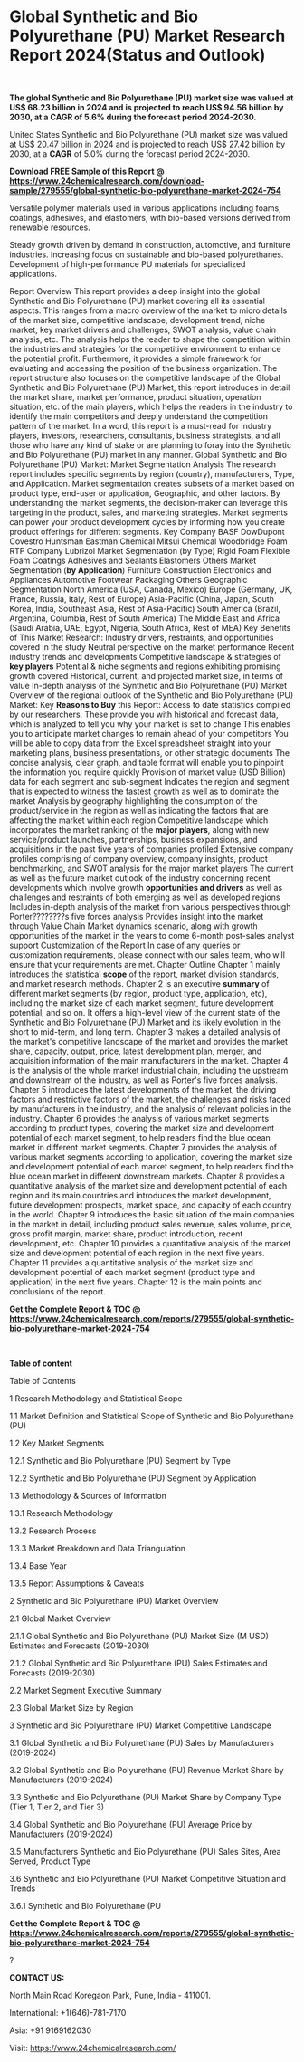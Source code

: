 <h1>Global Synthetic and Bio Polyurethane (PU) Market Research Report 2024(Status and Outlook)</h1><br/><p><strong>The global Synthetic and Bio Polyurethane (PU) market size was valued at US$ 68.23 billion in 2024 and is projected to reach US$ 94.56 billion by 2030, at a <strong>CAGR</strong> of 5.6% during the forecast period 2024-2030.</strong></p>
 
 
 
 <p>United States Synthetic and Bio Polyurethane (PU) market size was valued at US$ 20.47 billion in 2024 and is projected to reach US$ 27.42 billion by 2030, at a <strong>CAGR</strong> of 5.0% during the forecast period 2024-2030.</p>
 
 
 
 <div><b>Download FREE Sample of this Report @ <a href="https://www.24chemicalresearch.com/download-sample/279555/global-synthetic-bio-polyurethane-market-2024-754">https://www.24chemicalresearch.com/download-sample/279555/global-synthetic-bio-polyurethane-market-2024-754</a></b></div>
 
 
 
 <p>Versatile polymer materials used in various applications including foams, coatings, adhesives, and elastomers, with bio-based versions derived from renewable resources.</p>
 
 
 
 <p>Steady growth driven by demand in construction, automotive, and furniture industries. Increasing focus on sustainable and bio-based polyurethanes. Development of high-performance PU materials for specialized applications.</p>
 
 
 
 <p>Report Overview This report provides a deep insight into the global Synthetic and Bio Polyurethane (PU) market covering all its essential aspects. This ranges from a macro overview of the market to micro details of the market size, competitive landscape, development trend, niche market, key market drivers and challenges, SWOT analysis, value chain analysis, etc. The analysis helps the reader to shape the competition within the industries and strategies for the competitive environment to enhance the potential profit. Furthermore, it provides a simple framework for evaluating and accessing the position of the business organization. The report structure also focuses on the competitive landscape of the Global Synthetic and Bio Polyurethane (PU) Market, this report introduces in detail the market share, market performance, product situation, operation situation, etc. of the main players, which helps the readers in the industry to identify the main competitors and deeply understand the competition pattern of the market. In a word, this report is a must-read for industry players, investors, researchers, consultants, business strategists, and all those who have any kind of stake or are planning to foray into the Synthetic and Bio Polyurethane (PU) market in any manner. Global Synthetic and Bio Polyurethane (PU) Market: Market Segmentation Analysis The research report includes specific segments by region (country), manufacturers, Type, and Application. Market segmentation creates subsets of a market based on product type, end-user or application, Geographic, and other factors. By understanding the market segments, the decision-maker can leverage this targeting in the product, sales, and marketing strategies. Market segments can power your product development cycles by informing how you create product offerings for different segments. Key Company BASF DowDupont Covestro Huntsman Eastman Chemical Mitsui Chemical Woodbridge Foam RTP Company Lubrizol Market Segmentation (by Type) Rigid Foam Flexible Foam Coatings Adhesives and Sealants Elastomers Others Market Segmentation (<strong>by Application</strong>) Furniture Construction Electronics and Appliances Automotive Footwear Packaging Others Geographic Segmentation North America (USA, Canada, Mexico) Europe (Germany, UK, France, Russia, Italy, Rest of Europe) Asia-Pacific (China, Japan, South Korea, India, Southeast Asia, Rest of Asia-Pacific) South America (Brazil, Argentina, Columbia, Rest of South America) The Middle East and Africa (Saudi Arabia, UAE, Egypt, Nigeria, South Africa, Rest of MEA) Key Benefits of This Market Research: Industry drivers, restraints, and opportunities covered in the study Neutral perspective on the market performance Recent industry trends and developments Competitive landscape & strategies of <strong>key players</strong> Potential & niche segments and regions exhibiting promising growth covered Historical, current, and projected market size, in terms of value In-depth analysis of the Synthetic and Bio Polyurethane (PU) Market Overview of the regional outlook of the Synthetic and Bio Polyurethane (PU) Market: Key <strong>Reasons to Buy</strong> this Report: Access to date statistics compiled by our researchers. These provide you with historical and forecast data, which is analyzed to tell you why your market is set to change This enables you to anticipate market changes to remain ahead of your competitors You will be able to copy data from the Excel spreadsheet straight into your marketing plans, business presentations, or other strategic documents The concise analysis, clear graph, and table format will enable you to pinpoint the information you require quickly Provision of market value (USD Billion) data for each segment and sub-segment Indicates the region and segment that is expected to witness the fastest growth as well as to dominate the market Analysis by geography highlighting the consumption of the product/service in the region as well as indicating the factors that are affecting the market within each region Competitive landscape which incorporates the market ranking of the <strong>major players</strong>, along with new service/product launches, partnerships, business expansions, and acquisitions in the past five years of companies profiled Extensive company profiles comprising of company overview, company insights, product benchmarking, and SWOT analysis for the major market players The current as well as the future market outlook of the industry concerning recent developments which involve growth <strong>opportunities and drivers</strong> as well as challenges and restraints of both emerging as well as developed regions Includes in-depth analysis of the market from various perspectives through Porter????????s five forces analysis Provides insight into the market through Value Chain Market dynamics scenario, along with growth opportunities of the market in the years to come 6-month post-sales analyst support Customization of the Report In case of any queries or customization requirements, please connect with our sales team, who will ensure that your requirements are met. Chapter Outline Chapter 1 mainly introduces the statistical <strong>scope</strong> of the report, market division standards, and market research methods. Chapter 2 is an executive <strong>summary</strong> of different market segments (by region, product type, application, etc), including the market size of each market segment, future development potential, and so on. It offers a high-level view of the current state of the Synthetic and Bio Polyurethane (PU) Market and its likely evolution in the short to mid-term, and long term. Chapter 3 makes a detailed analysis of the market&#39;s competitive landscape of the market and provides the market share, capacity, output, price, latest development plan, merger, and acquisition information of the main manufacturers in the market. Chapter 4 is the analysis of the whole market industrial chain, including the upstream and downstream of the industry, as well as Porter&#39;s five forces analysis. Chapter 5 introduces the latest developments of the market, the driving factors and restrictive factors of the market, the challenges and risks faced by manufacturers in the industry, and the analysis of relevant policies in the industry. Chapter 6 provides the analysis of various market segments according to product types, covering the market size and development potential of each market segment, to help readers find the blue ocean market in different market segments. Chapter 7 provides the analysis of various market segments according to application, covering the market size and development potential of each market segment, to help readers find the blue ocean market in different downstream markets. Chapter 8 provides a quantitative analysis of the market size and development potential of each region and its main countries and introduces the market development, future development prospects, market space, and capacity of each country in the world. Chapter 9 introduces the basic situation of the main companies in the market in detail, including product sales revenue, sales volume, price, gross profit margin, market share, product introduction, recent development, etc. Chapter 10 provides a quantitative analysis of the market size and development potential of each region in the next five years. Chapter 11 provides a quantitative analysis of the market size and development potential of each market segment (product type and application) in the next five years. Chapter 12 is the main points and conclusions of the report.</p>
 
 
 
 <div><b>Get the Complete Report & TOC @ <a href="https://www.24chemicalresearch.com/reports/279555/global-synthetic-bio-polyurethane-market-2024-754">https://www.24chemicalresearch.com/reports/279555/global-synthetic-bio-polyurethane-market-2024-754</a></b></div>
 
 
 
 <p><br />
 
 <b>Table of content</b></p>
 
 
 
 <p>Table of Contents<br />
 
 1 Research Methodology and Statistical Scope<br />
 
 1.1 Market Definition and Statistical Scope of Synthetic and Bio Polyurethane (PU)<br />
 
 1.2 Key Market Segments<br />
 
 1.2.1 Synthetic and Bio Polyurethane (PU) Segment by Type<br />
 
 1.2.2 Synthetic and Bio Polyurethane (PU) Segment by Application<br />
 
 1.3 Methodology & Sources of Information<br />
 
 1.3.1 Research Methodology<br />
 
 1.3.2 Research Process<br />
 
 1.3.3 Market Breakdown and Data Triangulation<br />
 
 1.3.4 Base Year<br />
 
 1.3.5 Report Assumptions & Caveats<br />
 
 2 Synthetic and Bio Polyurethane (PU) Market Overview<br />
 
 2.1 Global Market Overview<br />
 
 2.1.1 Global Synthetic and Bio Polyurethane (PU) Market Size (M USD) Estimates and Forecasts (2019-2030)<br />
 
 2.1.2 Global Synthetic and Bio Polyurethane (PU) Sales Estimates and Forecasts (2019-2030)<br />
 
 2.2 Market Segment Executive Summary<br />
 
 2.3 Global Market Size by Region<br />
 
 3 Synthetic and Bio Polyurethane (PU) Market Competitive Landscape<br />
 
 3.1 Global Synthetic and Bio Polyurethane (PU) Sales by Manufacturers (2019-2024)<br />
 
 3.2 Global Synthetic and Bio Polyurethane (PU) Revenue Market Share by Manufacturers (2019-2024)<br />
 
 3.3 Synthetic and Bio Polyurethane (PU) Market Share by Company Type (Tier 1, Tier 2, and Tier 3)<br />
 
 3.4 Global Synthetic and Bio Polyurethane (PU) Average Price by Manufacturers (2019-2024)<br />
 
 3.5 Manufacturers Synthetic and Bio Polyurethane (PU) Sales Sites, Area Served, Product Type<br />
 
 3.6 Synthetic and Bio Polyurethane (PU) Market Competitive Situation and Trends<br />
 
 3.6.1 Synthetic and Bio Polyurethane (PU</p>
 
 
 
 <div><b>Get the Complete Report & TOC @ <a href="https://www.24chemicalresearch.com/reports/279555/global-synthetic-bio-polyurethane-market-2024-754">https://www.24chemicalresearch.com/reports/279555/global-synthetic-bio-polyurethane-market-2024-754</a></b></div>
 
 
 
 <p>? </p>
 
 
 
 <p><b>CONTACT US:</b><br />
 
 North Main Road Koregaon Park, Pune, India - 411001.<br />
 
 International: +1(646)-781-7170<br />
 
 Asia: +91 9169162030<br />
 
 Visit: <a href="https://www.24chemicalresearch.com/">https://www.24chemicalresearch.com/</a></p>